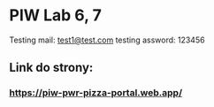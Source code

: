 # PIW Lab 6, 7

Testing mail: test1@test.com
testing assword: 123456

## Link do strony:
### https://piw-pwr-pizza-portal.web.app/

